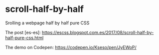 # scroll-half-by-half
Srolling a webpage half by half pure CSS

The post [es-es]: 
https://escss.blogspot.com.es/2017/08/scroll-half-by-half-pure-css.html

The demo on Codepen: 
https://codepen.io/Kseso/pen/JyEWoP/
